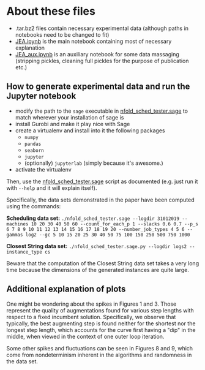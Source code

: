 # About these files

- .tar.bz2 files contain necessary experimental data (although paths in notebooks need to be changed to fit)
- [JEA.ipynb](./JEA.ipynb) is the main notebook containing most of necessary explanation
- [JEA_aux.ipynb](./JEA_aux.ipynb) is an auxiliary notebook for some data massaging
  (stripping pickles, cleaning full pickles for the purpose of publication etc.)
  
## How to generate experimental data and run the Jupyter notebook

- modify the path to the `sage` executable in [nfold_sched_tester.sage](./nfold_sched_tester.sage) to match
  wherever your installation of sage is
- install Gurobi and make it play nice with Sage
- create a virtualenv and install into it the following packages
  - `numpy`
  - `pandas`
  - `seaborn`
  - `jupyter`
  - (optionally) `jupyterlab` (simply because it's awesome.)
- activate the virtualenv

Then, use the [nfold_sched_tester.sage](./nfold_sched_tester.sage) script as documented
(e.g. just run it with `--help` and it will explain itself).

Specifically, the data sets demonstrated in the paper have been computed using the commands:

**Scheduling data set:** `./nfold_sched_tester.sage --logdir 31012019 --machines 10 20 30 40 50 60 --count_for_each_p 1 --slacks 0.6 0.7 --p_s 6 7 8 9 10 11 12 13 14 15 16 17 18 19 20 --number_job_types 4 5 6 --gammas log2 --gc 5 10 15 20 25 30 40 50 75 100 150 250 500 750 1000`

**Closest String data set:** `./nfold_sched_tester.sage.py --logdir logs2 --instance_type cs`

Beware that the computation of the Closest String data set takes a very long time because the dimensions of the generated instances are quite large.

## Additional explanation of plots

One might be wondering about the spikes in Figures 1 and 3.
Those represent the quality of augmentations found for various step lengths with respect to a fixed incumbent solution.
Specifically, we observe that typically, the best augmenting step is found neither for the shortest nor the longest step length, which accounts for the curve first having a "dip" in the middle, when viewed in the context of one outer loop iteration.

Some other spikes and fluctuations can be seen in Figures 8 and 9, which come from nondeterminism inherent in the algorithms and randomness in the data set.